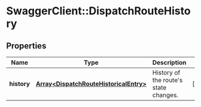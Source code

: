 # SwaggerClient::DispatchRouteHistory

## Properties
Name | Type | Description | Notes
------------ | ------------- | ------------- | -------------
**history** | [**Array&lt;DispatchRouteHistoricalEntry&gt;**](DispatchRouteHistoricalEntry.md) | History of the route&#39;s state changes. | [optional] 


